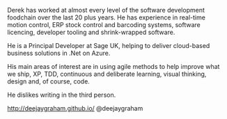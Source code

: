 Derek has worked at almost every level of the software development foodchain over the last 20 plus years. He has 
experience in real-time motion control, ERP stock control and barcoding systems, software licencing, developer tooling and 
shrink-wrapped software.

He is a Principal Developer at Sage UK, helping to deliver cloud-based business solutions in .Net on Azure.

His main areas of interest are in using agile methods to help improve what we ship, XP, TDD, continuous and deliberate 
learning, visual thinking, design and, of course, code.

He dislikes writing in the third person.

http://deejaygraham.github.io/ 
@deejaygraham
